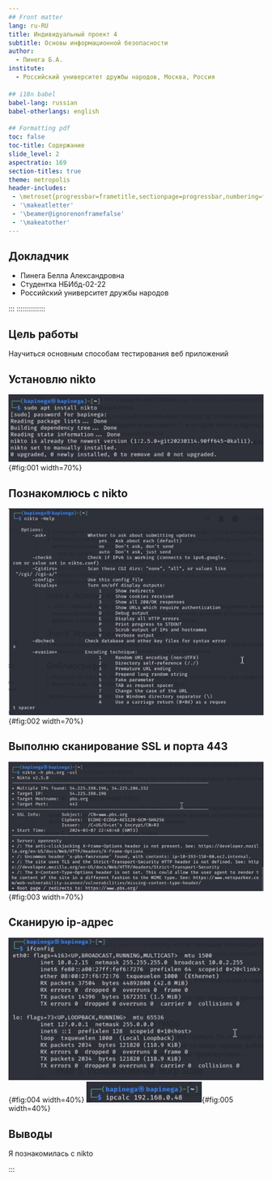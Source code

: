 ```yaml
---
## Front matter
lang: ru-RU
title: Индивидуальный проект 4
subtitle: Основы информационной безопасности
author:
  - Пинега Б.А.
institute:
  - Российский университет дружбы народов, Москва, Россия

## i18n babel
babel-lang: russian
babel-otherlangs: english

## Formatting pdf
toc: false
toc-title: Содержание
slide_level: 2
aspectratio: 169
section-titles: true
theme: metropolis
header-includes:
 - \metroset{progressbar=frametitle,sectionpage=progressbar,numbering=fraction}
 - '\makeatletter'
 - '\beamer@ignorenonframefalse'
 - '\makeatother'
---
```


## Докладчик

  * Пинега Белла Александровна
  * Студентка НБИбд-02-22
  * Российский университет дружбы народов

:::
::::::::::::::

## Цель работы
Научиться основным способам тестирования веб приложений

## Установлю nikto
![рис 1](image/1.png){#fig:001 width=70%}

## Познакомлюсь с nikto 
![рис 2](image/02.png){#fig:002 width=70%}

##  Выполню сканирование SSL и порта 443
![рис 3](image/3.png){#fig:003 width=70%} 

##  Сканирую ip-адрес
![рис 4](image/04.png){#fig:004 width=40%}
![рис 5](image/5.png){#fig:005 width=40%}

## Выводы
Я познакомилась с nikto

::: 

